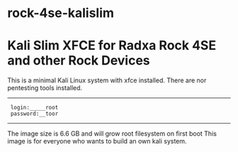 # rock-4se-kalislim
# Kali Slim XFCE for Radxa Rock 4SE and other Rock Devices

This is a minimal Kali Linux system with xfce installed. There are nor pentesting tools installed.

----------------
     login:_____root
     password:__toor
-----------------

The image size is 6.6 GB and will grow root filesystem on first boot
This image is for everyone who wants to build an own kali system.

